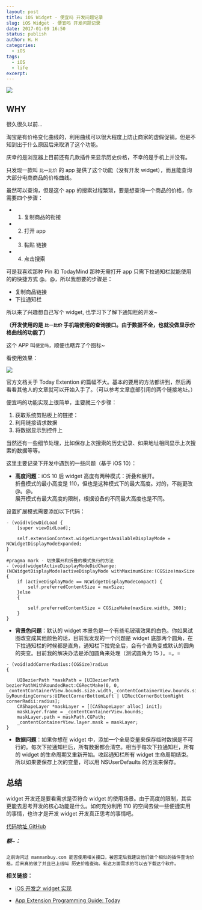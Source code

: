 ```yaml
---
layout: post
title: iOS Widget - 便宜吗 开发问题记录
slug: iOS Widget - 便宜吗 开发问题记录
date: 2017-01-09 16:50
status: publish
author: H。H
categories: 
  - iOS
tags:
  - iOS
  - life
excerpt: 
---
```


![](https://linsyorozuya.com/content/images/2017/07/---.png)

WHY
---

很久很久以前…

淘宝是有价格变化曲线的，利用曲线可以很大程度上防止商家的虚假促销。但是不知到出于什么原因后来取消了这个功能。

庆幸的是浏览器上目前还有几款插件来显示历史价格，不幸的是手机上并没有。

只发现一款叫 `比一比价` 的 app 提供了这个功能（没有开发 widget），而且能查询大部分电商商品的价格曲线。

虽然可以查询，但是这个 app 的搜索过程繁琐，要是想查询一个商品的价格，你需要四个步骤：

*   1. 复制商品的衔接
*   2. 打开 app
*   3. 黏贴 链接
*   4. 点击搜索

可是我喜欢那种 Pin 和 TodayMind 那种无需打开 app 只需下拉通知栏就能使用的的快捷方式 @。@，所以我想要的步骤是：

*   复制商品链接
*   下拉通知栏

所以来了兴趣想自己写个 widget, 也学习下了解下通知栏的开发~

**（开发使用的是 `比一比价` 手机端使用的查询接口。由于数据不全，也就没做显示价格曲线的功能了）**

这个 APP 叫`便宜吗`，顺便也瞎弄了个图标~

看使用效果：

![](https://linsyorozuya.com/content/images/2017/07/---.gif)

官方文档关于 Today Extention 的篇幅不大。基本的要用的方法都讲到，然后再看看其他人的文章就可以开始入手了。（可以参考文章底部引用的两个链接地址。）

便宜吗的功能实现上很简单，主要就三个步骤：

1.  获取系统剪贴板上的链接：
2.  利用链接请求数据
3.  将数据显示到控件上

当然还有一些细节处理，比如保存上次搜索的历史记录、如果地址相同显示上次搜索的数据等等。

这里主要记录下开发中遇到的一些问题（基于 iOS 10）：

*   **高度问题**：iOS 10 后 widget 高度有两种模式：折叠和展开。  
    折叠模式的最小高度是 110，但也是这种模式下的最大高度。对的，不能更改 @。@。  
    展开模式有最大高度的限制，根据设备的不同最大高度也是不同。

设置扩展模式需要添加以下代码：

```
- (void)viewDidLoad {
    [super viewDidLoad];
    
    self.extensionContext.widgetLargestAvailableDisplayMode = NCWidgetDisplayModeExpanded;
}

#pragma mark - 切换展开和折叠的模式执行的方法
- (void)widgetActiveDisplayModeDidChange:(NCWidgetDisplayMode)activeDisplayMode withMaximumSize:(CGSize)maxSize
{
    if (activeDisplayMode == NCWidgetDisplayModeCompact) {
        self.preferredContentSize = maxSize;
    }else
    {
		  
        self.preferredContentSize = CGSizeMake(maxSize.width, 300);
    }
}
```

*   **背景色问题**：默认的 widget 本景色是一个有些毛玻璃效果的白色。你如果试图改变成其他颜色的话，目前我发现的一个问题是 widget 底部两个圆角，在下拉通知栏的时候都是直角，通知栏下拉完全后，会有个直角变成默认的圆角的突变。目前我的解决办法是添加圆角来处理（测试圆角为 15 ）。=。=

```
- (void)addCornerRadius:(CGSize)radius
{
    
    UIBezierPath *maskPath = [UIBezierPath bezierPathWithRoundedRect:CGRectMake(0, 0, _contentContainerView.bounds.size.width,_contentContainerView.bounds.size.height) byRoundingCorners:UIRectCornerBottomLeft | UIRectCornerBottomRight cornerRadii:radius];
    CAShapeLayer *maskLayer = [[CAShapeLayer alloc] init];
    maskLayer.frame = _contentContainerView.bounds;
    maskLayer.path = maskPath.CGPath;
    _contentContainerView.layer.mask = maskLayer;
}

```

*   **数据问题**：如果你想在 widget 中，添加一个全局变量来保存临时数据是不可行的。每次下拉通知栏后，所有数据都会清空。相当于每次下拉通知栏，所有的 widget 的生命周期又重新开始。收起通知栏所有 widget 生命周期结束。所以如果要保存上次的变量，可以用 NSUserDefaults 的方法来保存。

总结
--

widget 开发还是要看需求是否符合 widget 的使用场景。由于高度的限制，其实更能去思考开发的核心功能是什么。如何充分利用 110 的空间去做一些便捷实用的事情，也许才是开发 widget 开发真正思考的事情吧。

[代码地址 GitHub](https://github.com/linsyorozuya/IsRealCheap)

##### 额~：

`之前询问过 manmanbuy.com 能否使用相关接口，被否定后我建议他们做个相似的插件查询价格。后来真的做了并且已上线叫 历史价格查询。有这方面需求的可以去下载这个软件。`

**相关链接：**

*   [iOS 开发之 widget 实现](http://www.jianshu.com/p/ca3e11d7686c)
    
*   [App Extension Programming Guide: Today](https://developer.apple.com/library/content/documentation/General/Conceptual/ExtensibilityPG/Today.html#//apple_ref/doc/uid/TP40014214-CH11-SW1)

